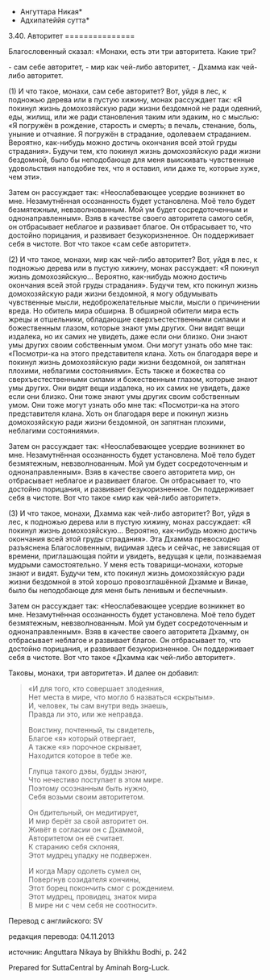 * Ангуттара Никая*
* Адхипатеййя сутта*

3\.40\. Авторитет
\=\=\=\=\=\=\=\=\=\=\=\=\=\=\=

Благословенный сказал: «Монахи, есть эти три авторитета\. Какие три?

\- сам себе авторитет,
\- мир как чей\-либо авторитет,
\- Дхамма как чей\-либо авторитет\.

\(1\) И что такое, монахи, сам себе авторитет? Вот, уйдя в лес, к подножью дерева или в пустую хижину, монах рассуждает так: «Я покинул жизнь домохозяйскую ради жизни бездомной не ради одеяний, еды, жилищ, или же ради становления таким или эдаким, но с мыслью: «Я погружён в рождение, старость и смерть; в печаль, стенание, боль, уныние и отчаяние\. Я погружён в страдание, одолеваем страданием\. Вероятно, как\-нибудь можно достичь окончания всей этой груды страдания»\. Будучи тем, кто покинул жизнь домохозяйскую ради жизни бездомной, было бы неподобающе для меня выискивать чувственные удовольствия наподобие тех, что я оставил, или даже те, которые хуже, чем эти»\.

Затем он рассуждает так: «Неослабевающее усердие возникнет во мне\. Незамутнённая осознанность будет установлена\. Моё тело будет безмятежным, невзволнованным\. Мой ум будет сосредоточенным и однонаправленным»\. Взяв в качестве своего авторитета самого себя, он отбрасывает неблагое и развивает благое\. Он отбрасывает то, что достойно порицания, и развивает безукоризненное\. Он поддерживает себя в чистоте\. Вот что такое «сам себе авторитет»\.

\(2\) И что такое, монахи, мир как чей\-либо авторитет? Вот, уйдя в лес, к подножью дерева или в пустую хижину, монах рассуждает: «Я покинул жизнь домохозяйскую… Вероятно, как\-нибудь можно достичь окончания всей этой груды страдания»\. Будучи тем, кто покинул жизнь домохозяйскую ради жизни бездомной, я могу обдумывать чувственные мысли, недоброжелательные мысли, мысли о причинении вреда\. Но обитель мира обширна\. В обширной обители мира есть жрецы и отшельники, обладающие сверхъестественными силами и божественным глазом, которые знают умы других\. Они видят вещи издалека, но их самих не увидеть, даже если они близко\. Они знают умы других своим собственным умом\. Они могут узнать обо мне так: «Посмотри\-ка на этого представителя клана\. Хоть он благодаря вере и покинул жизнь домохозяйскую ради жизни бездомной, он запятнан плохими, неблагими состояниями»\. Есть также и божества со сверхъестественными силами и божественным глазом, которые знают умы других\. Они видят вещи издалека, но их самих не увидеть, даже если они близко\. Они тоже знают умы других своим собственным умом\. Они тоже могут узнать обо мне так: «Посмотри\-ка на этого представителя клана\. Хоть он благодаря вере и покинул жизнь домохозяйскую ради жизни бездомной, он запятнан плохими, неблагими состояниями»\.

Затем он рассуждает так: «Неослабевающее усердие возникнет во мне\. Незамутнённая осознанность будет установлена\. Моё тело будет безмятежным, невзволнованным\. Мой ум будет сосредоточенным и однонаправленным»\. Взяв в качестве своего авторитета мир, он отбрасывает неблагое и развивает благое\. Он отбрасывает то, что достойно порицания, и развивает безукоризненное\. Он поддерживает себя в чистоте\. Вот что такое «мир как чей\-либо авторитет»\.

\(3\) И что такое, монахи, Дхамма как чей\-либо авторитет? Вот, уйдя в лес, к подножью дерева или в пустую хижину, монах рассуждает: «Я покинул жизнь домохозяйскую… Вероятно, как\-нибудь можно достичь окончания всей этой груды страдания»\. Эта Дхамма превосходно разъяснена Благословенным, видимая здесь и сейчас, не зависящая от времени, приглашающая пойти и увидеть, ведущая к цели, познаваемая мудрыми самостоятельно\. У меня есть товарищи\-монахи, которые знают и видят\. Будучи тем, кто покинул жизнь домохозяйскую ради жизни бездомной в этой хорошо провозглашённой Дхамме и Винае, было бы неподобающе для меня быть ленивым и беспечным»\.

Затем он рассуждает так: «Неослабевающее усердие возникнет во мне\. Незамутнённая осознанность будет установлена\. Моё тело будет безмятежным, невзволнованным\. Мой ум будет сосредоточенным и однонаправленным»\. Взяв в качестве своего авторитета Дхамму, он отбрасывает неблагое и развивает благое\. Он отбрасывает то, что достойно порицания, и развивает безукоризненное\. Он поддерживает себя в чистоте\. Вот что такое «Дхамма как чей\-либо авторитет»\.

Таковы, монахи, три авторитета»\. И далее он добавил:

> «И для того, кто совершает злодеяния,  
> Нет места в мире, что могло б назваться «скрытым»\.  
> И, человек, ты сам внутри ведь знаешь,  
> Правда ли это, или же неправда\.  
>   
> Воистину, почтенный, ты свидетель,  
> Благое «я» который отвергает,  
> А также «я» порочное скрывает,  
> Находится которое в тебе же\.  
>   
> Глупца такого дэвы, будды знают,  
> Что нечестиво поступает в этом мире\.  
> Поэтому осознанным быть нужно,  
> Себя возьми своим авторитетом\.  
>   
> Он бдительный, он медитирует,  
> И мир берёт за свой авторитет он\.  
> Живёт в согласии он с Дхаммой,  
> Авторитетом он её считает\.  
> К старанию себя склоняя,  
> Этот мудрец упадку не подвержен\.  
>   
> И когда Мару одолеть сумел он,  
> Повергнув созидателя кончины,  
> Этот борец покончить смог с рождением\.  
> Этот мудрец, провидец, знаток мира  
> В мире ни с чем себя не соотносит»\.

Перевод с английского: SV

редакция перевода: 04\.11\.2013

источник: Anguttara Nikaya by Bhikkhu Bodhi, p\. 242

Prepared for SuttaCentral by Aminah Borg\-Luck\.